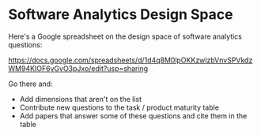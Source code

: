 Software Analytics Design Space
===============================

Here's a Google spreadsheet on the design space of software analytics questions:

https://docs.google.com/spreadsheets/d/1d4q8M0lpOKKzwlzbVnvSPVkdzWM94KIOF6yGvO3pJxo/edit?usp=sharing

Go there and:

* Add dimensions that aren't on the list
* Contribute new questions to the task / product maturity table
* Add papers that answer some of these questions and cite them in the table
